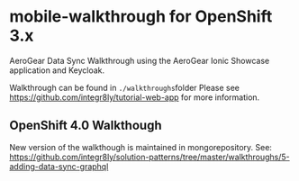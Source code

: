 # mobile-walkthrough for OpenShift 3.x

AeroGear Data Sync Walkthrough using the AeroGear Ionic Showcase application and Keycloak.

Walkthrough can be found in `./walkthroughs`folder
Please see https://github.com/integr8ly/tutorial-web-app for more information.

## OpenShift 4.0 Walkthough

New version of the walkthough is maintained in mongorepository.
See: https://github.com/integr8ly/solution-patterns/tree/master/walkthroughs/5-adding-data-sync-graphql
